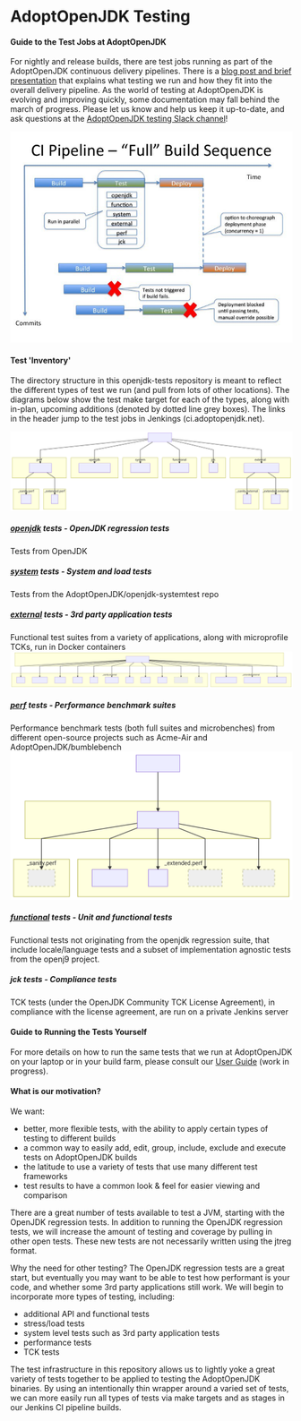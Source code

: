 <!--
Licensed under the Apache License, Version 2.0 (the "License");
you may not use this file except in compliance with the License.
You may obtain a copy of the License at

[1]https://www.apache.org/licenses/LICENSE-2.0

Unless required by applicable law or agreed to in writing, software
distributed under the License is distributed on an "AS IS" BASIS,
WITHOUT WARRANTIES OR CONDITIONS OF ANY KIND, either express or implied.
See the License for the specific language governing permissions and
-->

# AdoptOpenJDK Testing

#### Guide to the Test Jobs at AdoptOpenJDK

For nightly and release builds, there are test jobs running as part of the AdoptOpenJDK continuous delivery pipelines.  There is a [blog post and brief presentation](https://blog.adoptopenjdk.net/2017/12/testing-java-help-count-ways) that explains what testing we run and how they fit into the overall delivery pipeline.  As the world of testing at AdoptOpenJDK is evolving and improving quickly, some documentation may fall behind the march of progress.  Please let us know and help us keep it up-to-date, and ask questions at the [AdoptOpenJDK testing Slack channel](https://adoptopenjdk.slack.com/messages/C5219G28G)!

![CI pipeline view](doc/diagrams/ciPipeline.jpg)

#### Test 'Inventory'

The directory structure in this openjdk-tests repository is meant to reflect the different types of test we run (and pull from lots of other locations).  The diagrams below show the test make target for each of the types, along with in-plan, upcoming additions (denoted by dotted line grey boxes). The links in the header jump to the test jobs in Jenkings (ci.adoptopenjdk.net).

![overview of tests](doc/diagrams/overviewOfAdoptTests.svg)

##### [openjdk](https://ci.adoptopenjdk.net/view/Test_openjdk/) tests - OpenJDK regression tests 
Tests from OpenJDK

##### [system](https://ci.adoptopenjdk.net/view/Test_system/) tests - System and load tests 
Tests from the AdoptOpenJDK/openjdk-systemtest repo

##### [external](https://ci.adoptopenjdk.net/view/Test_external/) tests - 3rd party application tests
Functional test suites from a variety of applications, along with microprofile TCKs, run in Docker containers
![external tests](doc/diagrams/externaltests.svg)

##### [perf](https://ci.adoptopenjdk.net/view/Test_perf/) tests - Performance benchmark suites 
Performance benchmark tests (both full suites and microbenches) from different open-source projects such as Acme-Air and AdoptOpenJDK/bumblebench
![perf tests](doc/diagrams/perftests.svg)

##### [functional](https://ci.adoptopenjdk.net/view/Test_functional/) tests - Unit and functional tests
Functional tests not originating from the openjdk regression suite, that include locale/language tests and a subset of implementation agnostic tests from the openj9 project.

##### jck tests - Compliance tests
TCK tests (under the OpenJDK Community TCK License Agreement), in compliance with the license agreement, are run on a private Jenkins server

#### Guide to Running the Tests Yourself
For more details on how to run the same tests that we run at AdoptOpenJDK on your laptop or in your build farm, please consult our [User Guide](doc/userGuide.md) (work in progress).

#### What is our motivation?
We want:
- better, more flexible tests, with the ability to apply certain types of testing to different builds
- a common way to easily add, edit, group, include, exclude and execute tests on AdoptOpenJDK builds
- the latitude to use a variety of tests that use many different test frameworks
- test results to have a common look & feel for easier viewing and comparison

There are a great number of tests available to test a JVM, starting with the OpenJDK regression tests.  In addition to running the OpenJDK regression tests, we will increase the amount of testing and coverage by pulling in other open tests.  These new tests are not necessarily written using the jtreg format.

Why the need for other testing?  The OpenJDK regression tests are a great start, but eventually you may want to be able to test how performant is your code, and whether some 3rd party applications still work.  We will begin to incorporate more types of testing, including:
- additional API and functional tests
- stress/load tests
- system level tests such as 3rd party application tests
- performance tests
- TCK tests

The test infrastructure in this repository allows us to lightly yoke a great variety of tests together to be applied to testing the AdoptOpenJDK binaries.  By using an intentionally thin wrapper around a varied set of tests, we can more easily run all types of tests via make targets and as stages in our Jenkins CI pipeline builds.





